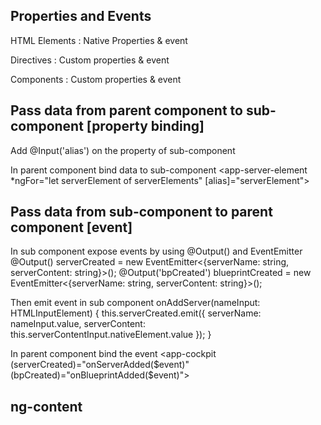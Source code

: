 ## Properties and Events
  HTML Elements : Native Properties & event

  Directives    : Custom properties & event

  Components    : Custom properties & event
  
## Pass data from parent component to sub-component [property binding]
  Add @Input('alias') on the property of sub-component

  In parent component bind data to sub-component
  <app-server-element *ngFor="let serverElement of serverElements" 
        [alias]="serverElement">

## Pass data from sub-component to parent component [event]
  In sub component expose events by using @Output() and EventEmitter
  @Output() serverCreated = new EventEmitter<{serverName: string, serverContent: string}>();
  @Output('bpCreated') blueprintCreated = new EventEmitter<{serverName: string, serverContent: string}>();

  Then emit event in sub component
  onAddServer(nameInput: HTMLInputElement) {
    this.serverCreated.emit({
      serverName: nameInput.value,
      serverContent: this.serverContentInput.nativeElement.value
    });
  }
  
  In parent component bind the event
    <app-cockpit (serverCreated)="onServerAdded($event)" (bpCreated)="onBlueprintAdded($event)">
    </app-cockpit>

## ng-content